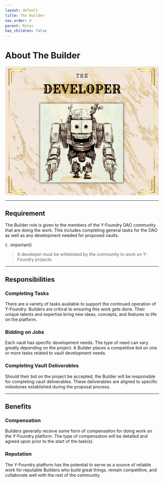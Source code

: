 ```yaml
---
layout: default
title: The Builder
nav_order: 9
parent: Roles
has_children: false
---
```


# About The Builder

![Developer](/assets/images/learn/role/developer.png)

***

## Requirement
The Builder role is given to the members of the Y-Foundry DAO community that are doing the work. This includes completing general tasks for the DAO as well as any development needed for proposed vaults.

{: .important}
> A developer must be whitelisted by the community to work on Y-Foundry projects.

***

## Responsibilities
### Completing Tasks
There are a variety of tasks available to support the continued operation of Y-Foundry. Builders are critical to ensuring this work gets done. Their unique talents and expertise bring new ideas, concepts, and features to life on the platform.

### Bidding on Jobs
Each vault has specific development needs. The type of need can vary greatly depending on the project. A Builder places a competitive bid on one or more tasks related to vault development needs.

### Completing Vault Deliverables
Should their bid on the project be accepted, the Builder will be responsible for completing vault deliverables. These deliverables are aligned to specific milestones established during the proposal process.

***

## Benefits
### Compensation
Builders generally receive some form of compensation for doing work on the Y-Foundry platform. The type of compensation will be detailed and agreed upon prior to the start of the task(s). 

### Reputation
The Y-Foundry platform has the potential to serve as a source of reliable work for reputable Builders who build great things, remain competitive, and collaborate well with the rest of the community.
